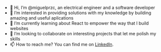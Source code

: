 - 👋 Hi, I’m @miguelprzc, an electrical engineer and a software developer
- 👀 I’m interested in providing solutions with my knowledge by building amazing and useful aplications 
- 🌱 I’m currently learning about React to empower the way that I build websites
- 💞️ I’m looking to collaborate on interesting projects that let me polish my skills
- 📫 How to reach me? You can find me on <a href="https://www.linkedin.com/in/miguel-perez-contreras/" target="_blank">LinkedIn</a>.

<!---
miguelprzc/miguelprzc is a ✨ special ✨ repository because its `README.md` (this file) appears on your GitHub profile.
You can click the Preview link to take a look at your changes.
--->

